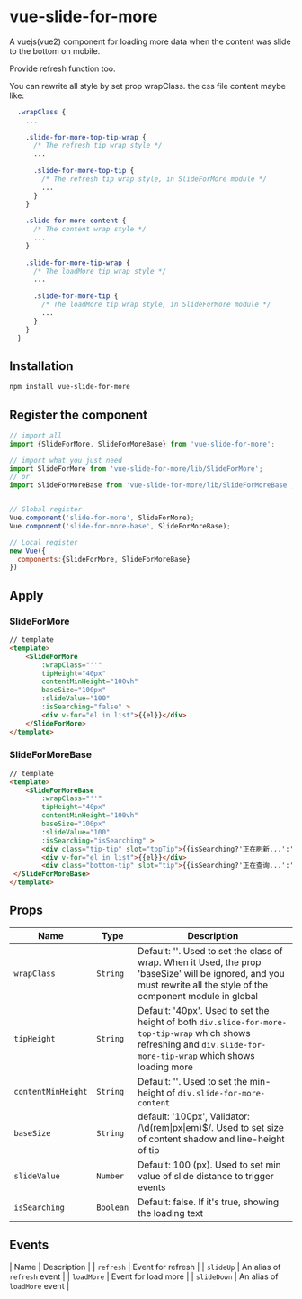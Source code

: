 # vue-slide-for-more
A vuejs(vue2) component for loading more data when the content was slide to the bottom on mobile.

Provide refresh function too.

You can rewrite all style by set prop wrapClass. the css file content maybe like:
```scss
  .wrapClass {
    ...
    
    .slide-for-more-top-tip-wrap {
      /* The refresh tip wrap style */
      ...
      
      .slide-for-more-top-tip {
        /* The refresh tip wrap style, in SlideForMore module */
        ...
      }
    }
    
    .slide-for-more-content {
      /* The content wrap style */
      ...
    }
        
    .slide-for-more-tip-wrap {
      /* The loadMore tip wrap style */
      ...
      
      .slide-for-more-tip {
        /* The loadMore tip wrap style, in SlideForMore module */
        ...
      }
    }
  }
```

## Installation
```bash
npm install vue-slide-for-more
```

## Register the component
```javascript
// import all
import {SlideForMore, SlideForMoreBase} from 'vue-slide-for-more';

// import what you just need
import SlideForMore from 'vue-slide-for-more/lib/SlideForMore';
// or
import SlideForMoreBase from 'vue-slide-for-more/lib/SlideForMoreBase';


// Global register
Vue.component('slide-for-more', SlideForMore);
Vue.component('slide-for-more-base', SlideForMoreBase);

// Local register
new Vue({
  components:{SlideForMore, SlideForMoreBase}
})

```

## Apply

### SlideForMore
```html
// template
<template>
    <SlideForMore 
        :wrapClass="''" 
        tipHeight="40px"
        contentMinHeight="100vh"
        baseSize="100px" 
        :slideValue="100" 
        :isSearching="false" >
        <div v-for="el in list">{{el}}</div>
    </SlideForMore>
</template>
```

### SlideForMoreBase
```html
// template
<template>
    <SlideForMoreBase
        :wrapClass="''" 
        tipHeight="40px"
        contentMinHeight="100vh"
        baseSize="100px" 
        :slideValue="100" 
        :isSearching="isSearching" >
        <div class="tip-tip" slot="topTip">{{isSearching?'正在刷新...':'刷新'}}</div>
        <div v-for="el in list">{{el}}</div>
        <div class="bottom-tip" slot="tip">{{isSearching?'正在查询...':'获取更多'}}</div>
 </SlideForMoreBase>
</template>
```

## Props
| Name                  | Type              | Description  |
| --------------------  | ----------------- | ------------ |
| `wrapClass`           | `String`          | Default: ''. Used to set the class of wrap. When it Used, the prop 'baseSize' will be ignored, and you must rewrite all the style of the component module in global |
| `tipHeight`           | `String`          | Default: '40px'. Used to set the height of both `div.slide-for-more-top-tip-wrap` which shows refreshing and `div.slide-for-more-tip-wrap` which shows loading more |
| `contentMinHeight`    | `String`          | Default: ''. Used to set the min-height of `div.slide-for-more-content` |
| `baseSize`            | `String`          | default: '100px', Validator: /\d(rem&#124;px&#124;em)$/. Used to set size of content shadow and line-height of tip |
| `slideValue`          | `Number`          | Default: 100 (px). Used to set min value of slide distance to trigger events |
| `isSearching`         | `Boolean`         | Default: false. If it's true, showing the loading text |

## Events
| Name                  | Description                       |
| `refresh`             | Event for refresh                 |
| `slideUp`             | An alias of `refresh` event       |
| `loadMore`            | Event for load more               | 
| `slideDown`           | An alias of `loadMore` event      |


